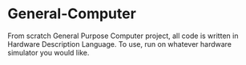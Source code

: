 # General-Computer
From scratch General Purpose Computer project, all code is written in Hardware Description Language. To use, run on whatever hardware simulator you would like.